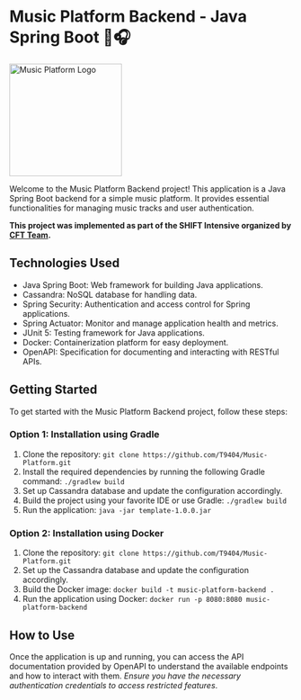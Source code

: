 # Music Platform Backend - Java Spring Boot 🎵🎧

<img src="https://i.pinimg.com/564x/87/99/59/879959c9e18729568156805fbb6c912b.jpg" alt="Music Platform Logo" width="200" />


Welcome to the Music Platform Backend project! This application is a Java Spring Boot backend for a simple music platform. It provides essential functionalities for managing music tracks and user authentication.

**This project was implemented as part of the SHIFT Intensive organized by [CFT Team](https://team.cft.ru/).**


## Technologies Used

- Java Spring Boot: Web framework for building Java applications.
- Cassandra: NoSQL database for handling data.
- Spring Security: Authentication and access control for Spring applications.
- Spring Actuator: Monitor and manage application health and metrics.
- JUnit 5: Testing framework for Java applications.
- Docker: Containerization platform for easy deployment.
- OpenAPI: Specification for documenting and interacting with RESTful APIs.

## Getting Started

To get started with the Music Platform Backend project, follow these steps:
### Option 1: Installation using Gradle
1. Clone the repository: `git clone https://github.com/T9404/Music-Platform.git`
2. Install the required dependencies by running the following Gradle command: `./gradlew build`
3. Set up Cassandra database and update the configuration accordingly.
4. Build the project using your favorite IDE or use Gradle: `./gradlew build`
5. Run the application: `java -jar template-1.0.0.jar`
### Option 2: Installation using Docker
1. Clone the repository: `git clone https://github.com/T9404/Music-Platform.git`
2. Set up the Cassandra database and update the configuration accordingly.
3. Build the Docker image: `docker build -t music-platform-backend . `
4. Run the application using Docker: `docker run -p 8080:8080 music-platform-backend`

## How to Use

Once the application is up and running, you can access the API documentation provided by OpenAPI to understand the available endpoints and how to interact with them. *Ensure you have the necessary authentication credentials to access restricted features*.
